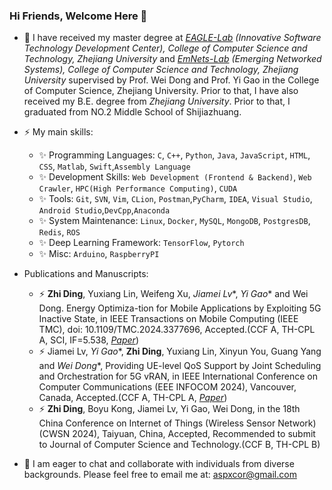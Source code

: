 ### Hi Friends, Welcome Here 👋

<!--- 🤔 I’m a Creative Bug Maker and I’m currently studying at *[EAGLE-Lab](http://eagle.zju.edu.cn/) (Innovative Software Technology Development Center), College of Computer Science and Technology, Zhejiang University*. Recently I’m currently interested in `Machine Learning System`, `Computer Networks`, `HCI(Human–Computer Interaction)`, `Mobile Computing`, `Multimodal Machine Learning` and `Edge Computing`.  `Computer & Operations Research`, -->
- 🤔 I have received my master degree at *[EAGLE-Lab](http://eagle.zju.edu.cn/) (Innovative Software Technology Development Center), College of Computer Science and Technology, Zhejiang University* and *[EmNets-Lab](https://www.emnets.cn/zh/) (Emerging Networked Systems), College of Computer Science and Technology, Zhejiang University* supervised by Prof. Wei Dong and Prof. Yi Gao in the College of Computer Science, Zhejiang University. Prior to that, I have also received my B.E. degree from *Zhejiang University*. Prior to that, I graduated from NO.2 Middle School of Shijiazhuang.
<!--- I am currently with the *[State Grid](http://www.sgcc.com.cn/)*, China. -->
- ⚡ My main skills:
    * ✨ Programming Languages: `C`, `C++`, `Python`, `Java`, `JavaScript`, `HTML`, `CSS`, `Matlab`, `Swift`,`Assembly Language`
    * ✨ Development Skills: `Web Development (Frontend & Backend)`, `Web Crawler`, `HPC(High Performance Computing)`, `CUDA`
    * ✨ Tools: `Git`, `SVN`, `Vim`, `CLion`, `Postman`,`PyCharm`, `IDEA`, `Visual Studio`, `Android Studio`,`DevCpp`,`Anaconda`
    * ✨ System Maintenance: `Linux`, `Docker`, `MySQL`, `MongoDB`, `PostgresDB`, `Redis`, `ROS`
    * ✨ Deep Learning Framework: `TensorFlow`, `Pytorch`
    * ✨ Misc: `Arduino`, `RaspberryPI`
      
- Publications and Manuscripts:
    * ⚡ **Zhi Ding**, Yuxiang Lin, Weifeng Xu, *Jiamei Lv**, *Yi Gao** and Wei Dong. Energy Optimiza-tion for Mobile Applications by Exploiting 5G Inactive State, in IEEE Transactions on Mobile Computing (IEEE TMC), doi: 10.1109/TMC.2024.3377696, Accepted.(CCF A, TH-CPL A, SCI, IF=5.538, *[Paper](https://ieeexplore.ieee.org/document/10473160)*)
    * ⚡ Jiamei Lv, *Yi Gao**, **Zhi Ding**, Yuxiang Lin, Xinyun You, Guang Yang and *Wei Dong**, Providing UE-level QoS Support by Joint Scheduling and Orchestration for 5G vRAN, in IEEE International Conference on Computer Communications (EEE INFOCOM 2024), Vancouver, Canada, Accepted.(CCF A, TH-CPL A, *[Paper](https://www.emnets.cn/zh/publication/infocom-24-uqvran/uq-vran.pdf)*)
    * ⚡ **Zhi Ding**, Boyu Kong, Jiamei Lv, Yi Gao, Wei Dong, in the 18th China Conference on Internet of Things (Wireless Sensor Network) (CWSN 2024), Taiyuan, China, Accepted, Recommended to submit to Journal of Computer Science and Technology.(CCF B, TH-CPL B)
      
- 💬 I am eager to chat and collaborate with individuals from diverse backgrounds. Please feel free to email me at: aspxcor@gmail.com

<!--![Top Langs](https://github-readme-stats.vercel.app/api/top-langs/?username=aspxcor&hide=jupyter%20notebook,javascript&langs_count=10&layout=compact)-->

<!--
  > ✨ `AIoT(Artificial Intelligence & Internet of Things)`
  > 
  > ✨ `Operations Research Optimization Algorithms(Algorithms in the Field of Computer Operations Research)`
  > 
  > ✨ `IntelliSense(such as SLAM, WSN etc.)` 
  > 
  > ✨ `HCI(Human–Computer Interaction)` 
  > 
  > ✨ `Mobile Computing`
-->
<!--`Ubiquitous Computing`, `Embedded Systems` and `Edge Computing` `Multimodal Sensing & MultiModal Machine Learning` -->

<!--
**aspxcor/aspxcor** is a ✨ _special_ ✨ repository because its `README.md` (this file) appears on your GitHub profile.

`IntelliSense(such as SLAM, WSN etc.)`

Here are some ideas to get you started:

- 🔭 I’m currently working on ...
- 🌱 I’m currently learning ...
- 👯 I’m looking to collaborate on ...
- 💬 Ask me about ...
- 📫 How to reach me: ...
- 📫 How to reach me: [Click Here To Contact Me](mailto:aspxcor@gmail.com)
- 😄 Pronouns: ...
- ⚡ Fun fact: ...
- 🤔 I’m a Creative Bug Maker.
- ⚡ My main programming language: 

![Top Langs](https://github-readme-stats.vercel.app/api/top-langs/?username=aspxcor&hide=jupyter%20notebook,javascript&langs_count=10&layout=compact)
  -->
